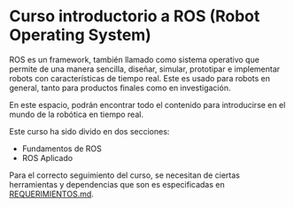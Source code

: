 # Curso introductorio a ROS (Robot Operating System)

ROS es un framework, también llamado como sistema operativo que permite de una manera sencilla, diseñar, simular, prototipar e implementar robots con características de tiempo real. Este es usado para robots en general, tanto para productos finales como en investigación.

En este espacio, podrán encontrar todo el contenido para introducirse en el mundo de la robótica en tiempo real.

Este curso ha sido divido en dos secciones:

- Fundamentos de ROS
- ROS Aplicado

Para el correcto seguimiento del curso, se necesitan de ciertas herramientas y dependencias que son es especificadas en [REQUERIMIENTOS.md](Requerimientos).
